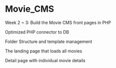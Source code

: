 # Movie_CMS

Week 2 ~ 3: Build the Movie CMS front pages in PHP

Optimized PHP connector to DB

Folder Structure and template management

The landing page that loads all movies

Detail page with individual movie details 
